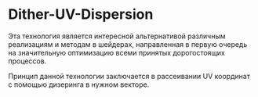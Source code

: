 # Dither-UV-Dispersion
Эта технология является интересной альтернативой различным реализациям и методам в шейдерах, направленная в первую очередь на значительную оптимизацию всеми принятых дорогостоящих процессов.

Принцип данной технологии заключается в рассеивании UV координат с помощью дизеринга в нужном векторе.
